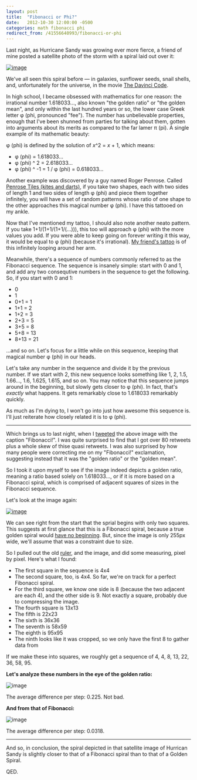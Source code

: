 ```yaml
---
layout: post
title:  "Fibonacci or Phi?"
date:   2012-10-30 12:00:00 -0500
categories: math fibonacci phi
redirect_from: /41556640993/fibonacci-or-phi
---
```


Last night, as Hurricane Sandy was growing ever more fierce, a friend of mine posted a satellite photo of the storm with a spiral laid out over it:

[](https://twitter.com/2cogitate/status/263068338186510337)
[![image](https://pbs.twimg.com/media/A6abQoGCYAAeXuK.jpg)](https://twitter.com/2cogitate/status/263068338186510337)

We've all seen this spiral before — in galaxies, sunflower seeds, snail shells, and, unfortunately for the universe, in the movie [The Davinci Code](http://www.imdb.com/title/tt0382625/).

In high school, I became obsessed with mathematics for one reason: the irrational number 1.618033..., also known "the golden ratio" or "the golden mean", and only within the last hundred years or so, the lower case Greek letter φ (phi, pronounced "fee"). The number has unbelievable properties, enough that I've been shunned from parties for talking about them, gotten into arguments about its merits as compared to the far lamer π (pi). A single example of its mathematic beauty:

φ (phi) is defined by the solution of _x_^2 = _x_ + 1, which means:

*   φ (phi) = 1.618033...
*   φ (phi) ^ 2 = 2.618033...
*   φ (phi) ^ -1 = 1 / φ (phi) = 0.618033...

Another example was discovered by a guy named Roger Penrose. Called [Penrose Tiles (kites and darts)](http://en.wikipedia.org/wiki/Penrose_tiling), if you take two shapes, each with two sides of length 1 and two sides of length φ (phi) and piece them together infinitely, you will have a set of random patterns whose ratio of one shape to the other approaches this magical number φ (phi). I have this tattooed on my ankle.

Now that I've mentioned my tattoo, I should also note another neato pattern. If you take 1+1/(1+1/(1+1/(...))), this too will approach φ (phi) with the more values you add. If you were able to keep going on forever writing it this way, it would be equal to φ (phi) (because it's irrational). [My friend's tattoo](http://www.flickr.com/photos/virtualcourtney/433035152/) is of this infinitely looping around her arm.

Meanwhile, there's a sequence of numbers commonly referred to as the Fibonacci sequence. The sequence is insanely simple: start with 0 and 1, and add any two consequtive numbers in the sequence to get the following. So, if you start with 0 and 1:

*   0
*   1
*   0+1 = 1
*   1+1 = 2
*   1+2 = 3
*   2+3 = 5
*   3+5 = 8
*   5+8 = 13
*   8+13 = 21

...and so on. Let's focus for a little while on this sequence, keeping that magical number φ (phi) in our heads.

Let's take any number in the sequence and divide it by the previous number. If we start with 2, this new sequence looks something like 1, 2, 1.5, 1.66..., 1.6, 1.625, 1.615, and so on. You may notice that this sequence jumps around in the beginning, but slowly gets closer to φ (phi). In fact, that's _exactly_ what happens. It gets remarkably close to 1.618033 remarkably quickly.

As much as I'm dying to, I won't go into just how awesome this sequence is. I'll just reiterate how closely related it is to φ (phi).

* * *

Which brings us to last night, when I [tweeted](https://twitter.com/thelowlypeon/status/263071362036428800) the above image with the caption "Fibonacci!". I was quite surprised to find that I got over 80 retweets plus a whole skew of thise quasi retweets. I was also surprised by how many people were correcting me on my "Fibonacci!" exclamation, suggesting instead that it was the "golden ratio" or the "golden mean".

So I took it upon myself to see if the image indeed depicts a golden ratio, meaning a ratio based solely on 1.618033..., or if it is more based on a Fibonacci spiral, which is comprised of adjacent squares of sizes in the Fibonacci sequence.

Let's look at the image again:

[](https://twitter.com/2cogitate/status/263068338186510337)
[![image](https://pbs.twimg.com/media/A6abQoGCYAAeXuK.jpg)](https://twitter.com/2cogitate/status/263068338186510337)

We can see right from the start that the sprial begins with only two squares. This suggests at first glance that this is a Fibonacci spiral, because a true golden spiral would [have no beginning](http://en.wikipedia.org/wiki/Zeno). But, since the image is only 255px wide, we'll assume that was a constraint due to size.

So I pulled out the old [ruler](http://www.pascal.com/software/freeruler/), and the image, and did some measuring, pixel by pixel. Here's what I found:

*   The first square in the sequence is 4x4
*   The second square, too, is 4x4. So far, we're on track for a perfect Fibonacci spiral.
*   For the third square, we know one side is 8 (because the two adjacent are each 4), and the other side is 9. Not exactly a square, probably due to compressing the image.
*   The fourth square is 13x13
*   The fifth is 22x23
*   The sixth is 36x36
*   The seventh is 58x59
*   The eighth is 95x95
*   The ninth looks like it was cropped, so we only have the first 8 to gather data from

If we make these into squares, we roughly get a sequence of 4, 4, 8, 13, 22, 36, 58, 95.

**Let's analyze these numbers in the eye of the golden ratio:**

![image](https://66.media.tumblr.com/da1cff5f55e8c7290d6314a93c7b6e8f/tumblr_inline_mh98ozVuWp1qz4rgp.png)

The average difference per step: 0.225. Not bad.

**And from that of Fibonacci:**

![image](https://68.media.tumblr.com/ac67ec0ef8c656bba476d293617652bf/tumblr_inline_mh98paSvpm1qz4rgp.png)

The average difference per step: 0.0318.

* * *

And so, in conclusion, the spiral depicted in that satellite image of Hurrican Sandy is slightly closer to that of a Fibonacci spiral than to that of a Golden Spiral.

QED.

